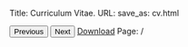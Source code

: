 Title: Curriculum Vitae.
URL:
save_as: cv.html

<div class="container text-center">
  <button id="prev" class="btn btn-info mx-2">Previous</button>
  <button id="next" class="btn btn-info mx-2">Next</button>
  <a href="/pdf/cv.pdf" class="btn btn-info mx-2">Download</a>
  <span>Page: <span id="page_num"></span> / <span id="page_count"></span></span>
<div id="the-container">
    <canvas id="the-canvas"></canvas>
</div>
</div>

<script type="text/javascript">
  var url = '/pdf/cv.pdf';


var pdfDoc = null,
    pageNum = 1,
    pageRendering = false,
    pageNumPending = null,
    scale = 1.6,
    container = document.getElementById('the-container');
    canvas = document.getElementById('the-canvas');
    ctx = canvas.getContext('2d');

/**
 * Get page info from document, resize canvas accordingly, and render page.
 * @param num Page number.
 */
function renderPage(num) {
  pageRendering = true;
  // Using promise to fetch the page
  pdfDoc.getPage(num).then(function(page) {
    var viewport = page.getViewport({scale: scale});

    // var viewport = page.getViewport(1);
    // var scale = container.clientWidth / viewport.width;
    // viewport = page.getViewport(scale);

    canvas.height = viewport.height;
    canvas.width = viewport.width;

    // Render PDF page into canvas context
    var renderContext = {
      canvasContext: ctx,
      viewport: viewport
    };
    var renderTask = page.render(renderContext);

    // Wait for rendering to finish
    renderTask.promise.then(function() {
      pageRendering = false;
      if (pageNumPending !== null) {
        // New page rendering is pending
        renderPage(pageNumPending);
        pageNumPending = null;
      }
    });
  });

  // Update page counters
  document.getElementById('page_num').textContent = num;
}

/**
 * If another page rendering in progress, waits until the rendering is
 * finised. Otherwise, executes rendering immediately.
 */
function queueRenderPage(num) {
  if (pageRendering) {
    pageNumPending = num;
  } else {
    renderPage(num);
  }
}

/**
 * Displays previous page.
 */
function onPrevPage() {
  if (pageNum <= 1) {
    return;
  }
  pageNum--;
  queueRenderPage(pageNum);
}
document.getElementById('prev').addEventListener('click', onPrevPage);

/**
 * Displays next page.
 */
function onNextPage() {
  if (pageNum >= pdfDoc.numPages) {
    return;
  }
  pageNum++;
  queueRenderPage(pageNum);
}
document.getElementById('next').addEventListener('click', onNextPage);

/**
 * Asynchronously downloads PDF.
 */
pdfjsLib.getDocument(url).promise.then(function(pdfDoc_) {
  pdfDoc = pdfDoc_;
  document.getElementById('page_count').textContent = pdfDoc.numPages;

  // Initial/first page rendering
  renderPage(pageNum);
});
</script>